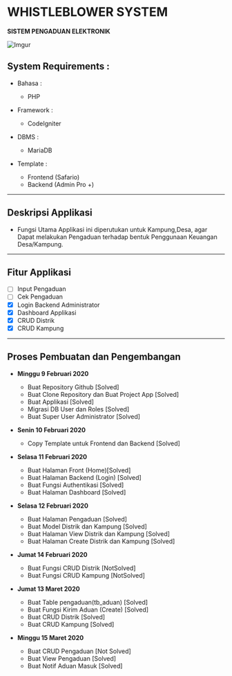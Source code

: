 # WHISTLEBLOWER SYSTEM

**SISTEM PENGADUAN ELEKTRONIK**

![Imgur](https://i.imgur.com/kuQlc7v.png)

## System Requirements :
* Bahasa :
  - PHP

* Framework :
  - CodeIgniter

* DBMS :
  - MariaDB

* Template :
  - Frontend (Safario)
  - Backend (Admin Pro +)

-----------------------------------------------------------------------------------

## Deskripsi Applikasi
* Fungsi Utama Applikasi ini diperutukan untuk Kampung,Desa, agar Dapat melakukan Pengaduan terhadap bentuk Penggunaan Keuangan Desa/Kampung.

-----------------------------------------------------------------------------------

## Fitur Applikasi
  - [ ] Input Pengaduan
  - [ ] Cek Pengaduan
  - [x] Login Backend Administrator
  - [x] Dashboard Applikasi
  - [x] CRUD Distrik
  - [x] CRUD Kampung

-----------------------------------------------------------------------------------

## Proses Pembuatan dan Pengembangan

* **Minggu 9 Februari 2020**
  - Buat Repository Github [Solved]
  - Buat Clone Repository dan Buat Project App [Solved]
  - Buat Applikasi [Solved]
  - Migrasi DB User dan Roles [Solved]
  - Buat Super User Administrator [Solved]

* **Senin 10 Februari 2020**
  - Copy Template untuk Frontend dan Backend [Solved]

* **Selasa 11 Februari 2020**
  - Buat Halaman Front (Home)[Solved]
  - Buat Halaman Backend (Login)  [Solved]
  - Buat Fungsi Authentikasi [Solved]
  - Buat Halaman Dashboard [Solved]

* **Selasa 12 Februari 2020**
  - Buat Halaman Pengaduan [Solved]
  - Buat Model Distrik dan Kampung [Solved]
  - Buat Halaman View Distrik dan Kampung [Solved]
  - Buat Halaman Create Distrik dan Kampung [Solved]

* **Jumat 14 Februari 2020**
  - Buat Fungsi CRUD Distrik [NotSolved]
  - Buat Fungsi CRUD Kampung [NotSolved]

* **Jumat 13 Maret 2020**
  - Buat Table pengaduan(tb_aduan) [Solved]
  - Buat Fungsi Kirim Aduan (Create) [Solved]
  - Buat CRUD Distrik [Solved]
  - Buat CRUD Kampung [Solved]

* **Minggu 15 Maret 2020**
  - Buat CRUD Pengaduan [Not Solved]
  - Buat View Pengaduan [Solved]
  - Buat Notif Aduan Masuk [Solved]
